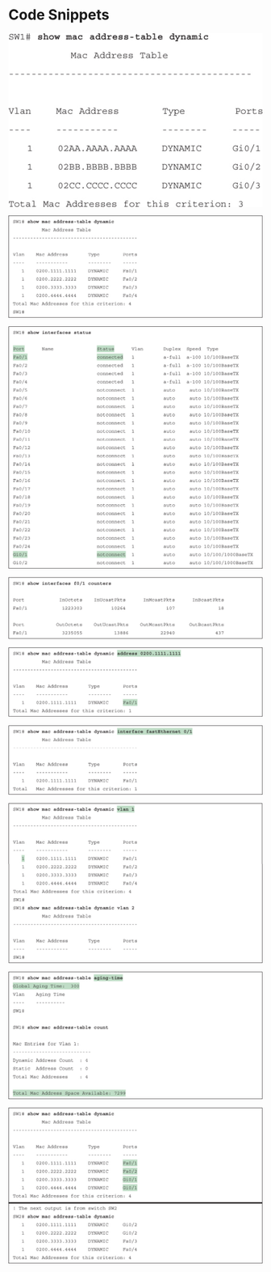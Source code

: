 # Code Snippets

[![Images](images/vol1_f0114-01.jpg)](vol1_ch05.xhtml#f0114-01a)

[![Images](images/vol1_f0122-01.jpg)](vol1_ch05.xhtml#f0122-01a)

[![Images](images/vol1_f0123-01.jpg)](vol1_ch05.xhtml#f0123-01a)

[![Images](images/vol1_f0124-01.jpg)](vol1_ch05.xhtml#f0124-01a)

[![Images](images/vol1_f0125-01.jpg)](vol1_ch05.xhtml#f0125-01a)

[![Images](images/vol1_f0125-02.jpg)](vol1_ch05.xhtml#f0125-02a)

[![Images](images/vol1_f0125-03.jpg)](vol1_ch05.xhtml#f0125-03a)

[![Images](images/vol1_f0126-01.jpg)](vol1_ch05.xhtml#f0126-01a)

[![Images](images/vol1_f0128-01.jpg)](vol1_ch05.xhtml#f0128-01a)